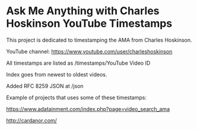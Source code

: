 # Ask Me Anything with Charles Hoskinson YouTube Timestamps
This project is dedicated to timestamping the AMA from Charles Hoskinson.

YouTube channel: https://www.youtube.com/user/charleshoskinson

All timestamps are listed as /timestamps/YouTube Video ID

Index goes from newest to oldest videos.

Added RFC 8259 JSON at /json

Example of projects that uses some of these timestamps:

https://www.adatainment.com/index.php?page=video_search_ama

http://cardanor.com/


